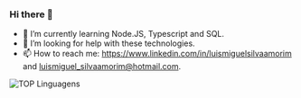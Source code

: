 ### Hi there 👋

- 🌱 I’m currently learning Node.JS, Typescript and SQL.
- 🤔 I’m looking for help with these technologies.
- 📫 How to reach me: https://www.linkedin.com/in/luismiguelsilvaamorim and luismiguel_silvaamorim@hotmail.com.

![TOP Linguagens](https://github-readme-stats.vercel.app/api/top-langs/?username=LuisMSAmorim&layout=compact&theme=dracula)
